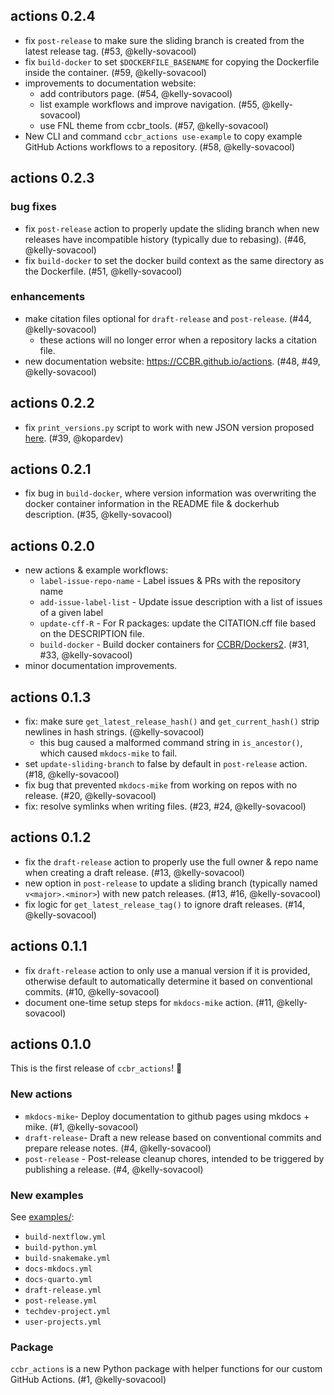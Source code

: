## actions 0.2.4

- fix `post-release` to make sure the sliding branch is created from the latest release tag. (#53, @kelly-sovacool)
- fix `build-docker` to set `$DOCKERFILE_BASENAME` for copying the Dockerfile inside the container. (#59, @kelly-sovacool)
- improvements to documentation website:
  - add contributors page. (#54, @kelly-sovacool)
  - list example workflows and improve navigation. (#55, @kelly-sovacool)
  - use FNL theme from ccbr_tools. (#57, @kelly-sovacool)
- New CLI and command `ccbr_actions use-example` to copy example GitHub Actions workflows to a repository. (#58, @kelly-sovacool)

## actions 0.2.3

### bug fixes

- fix `post-release` action to properly update the sliding branch when new releases have incompatible history (typically due to rebasing). (#46, @kelly-sovacool)
- fix `build-docker` to set the docker build context as the same directory as the Dockerfile. (#51, @kelly-sovacool)

### enhancements

- make citation files optional for `draft-release` and `post-release`. (#44, @kelly-sovacool)
  - these actions will no longer error when a repository lacks a citation file.
- new documentation website: <https://CCBR.github.io/actions>. (#48, #49, @kelly-sovacool)

## actions 0.2.2

- fix `print_versions.py` script to work with new JSON version proposed [here](https://github.com/CCBR/Dockers2/issues/150). (#39, @kopardev)

## actions 0.2.1

- fix bug in `build-docker`, where version information was overwriting the docker container information in the README file & dockerhub description. (#35, @kelly-sovacool)

## actions 0.2.0

- new actions & example workflows:
  - `label-issue-repo-name` - Label issues & PRs with the repository name
  - `add-issue-label-list` - Update issue description with a list of issues of a given label
  - `update-cff-R` - For R packages: update the CITATION.cff file based on the DESCRIPTION file.
  - `build-docker` - Build docker containers for [CCBR/Dockers2](https://github.com/CCBR/dockers2). (#31, #33, @kelly-sovacool)
- minor documentation improvements.

## actions 0.1.3

- fix: make sure `get_latest_release_hash()` and `get_current_hash()` strip newlines in hash strings. (@kelly-sovacool)
  - this bug caused a malformed command string in `is_ancestor()`, which caused `mkdocs-mike` to fail.
- set `update-sliding-branch` to false by default in `post-release` action. (#18, @kelly-sovacool)
- fix bug that prevented `mkdocs-mike` from working on repos with no release. (#20, @kelly-sovacool)
- fix: resolve symlinks when writing files. (#23, #24, @kelly-sovacool)

## actions 0.1.2

- fix the `draft-release` action to properly use the full owner & repo name when creating a draft release. (#13, @kelly-sovacool)
- new option in `post-release` to update a sliding branch (typically named `v<major>.<minor>`) with new patch releases. (#13, #16, @kelly-sovacool)
- fix logic for `get_latest_release_tag()` to ignore draft releases. (#14, @kelly-sovacool)

## actions 0.1.1

- fix `draft-release` action to only use a manual version if it is provided, otherwise default to automatically determine it based on conventional commits. (#10, @kelly-sovacool)
- document one-time setup steps for `mkdocs-mike` action. (#11, @kelly-sovacool)

## actions 0.1.0

This is the first release of `ccbr_actions`! 🎉

### New actions

- `mkdocs-mike`- Deploy documentation to github pages
  using mkdocs + mike. (#1, @kelly-sovacool)
- `draft-release`- Draft a new release based on
  conventional commits and prepare release notes. (#4, @kelly-sovacool)
- `post-release` - Post-release cleanup chores, intended
  to be triggered by publishing a release. (#4, @kelly-sovacool)

### New examples

See [examples/](/examples):

- `build-nextflow.yml`
- `build-python.yml`
- `build-snakemake.yml`
- `docs-mkdocs.yml`
- `docs-quarto.yml`
- `draft-release.yml`
- `post-release.yml`
- `techdev-project.yml`
- `user-projects.yml`

### Package

`ccbr_actions` is a new Python package with helper functions for our custom GitHub Actions. (#1, @kelly-sovacool)
